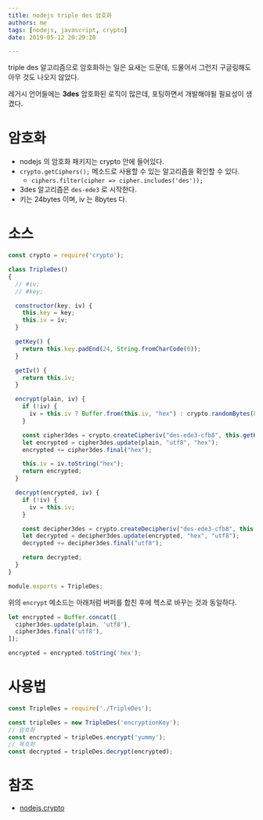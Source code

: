 ```yaml
---
title: nodejs triple des 암호화
authors: me
tags: [nodejs, javascript, crypto]
date: 2019-05-12 20:29:20

---
```


triple des 알고리즘으로 암호화하는 일은 요새는 드문데, 드물어서 그런지 구글링해도 아무 것도 나오지 않았다.

레거시 언어들에는 **3des** 암호화된 로직이 많은데, 포팅하면서 개발해야될 필요성이 생겼다.

# 암호화

- nodejs 의 암호화 패키지는 crypto 안에 들어있다.
- `crypto.getCiphers();` 메소드로 사용할 수 있는 알고리즘을 확인할 수 있다.
  - `ciphers.filter(cipher => cipher.includes('des'));`
- 3des 알고리즘은 `des-ede3` 로 시작한다.
- 키는 24bytes 이며, iv 는 8bytes 다.

# 소스

```js
const crypto = require('crypto');

class TripleDes()
{
  // #iv;
  // #key;

  constructor(key, iv) {
    this.key = key;
    this.iv = iv;
  }

  getKey() {
    return this.key.padEnd(24, String.fromCharCode(0));
  }

  getIv() {
    return this.iv;
  }

  encrypt(plain, iv) {
    if (!iv) {
      iv = this.iv ? Buffer.from(this.iv, "hex") : crypto.randomBytes(8);
    }

    const cipher3des = crypto.createCipheriv("des-ede3-cfb8", this.getKey(), iv);
    let encrypted = cipher3des.update(plain, "utf8", "hex");
    encrypted += cipher3des.final("hex");

    this.iv = iv.toString("hex");
    return encrypted;
  }

  decrypt(encrypted, iv) {
    if (!iv) {
      iv = this.iv;
    }

    const decipher3des = crypto.createDecipheriv("des-ede3-cfb8", this.getKey(), Buffer.from(iv, "hex"));
    let decrypted = decipher3des.update(encrypted, "hex", "utf8");
    decrypted += decipher3des.final("utf8");

    return decrypted;
  }
}

module.exports = TripleDes;
```

위의 `encrypt` 메소드는 아래처럼 버퍼를 합친 후에 헥스로 바꾸는 것과 동일하다.

```js
let encrypted = Buffer.concat([
  cipher3des.update(plain, 'utf8'),
  cipher3des.final('utf8'),
]);

encrypted = encrypted.toString('hex');
```

# 사용법

```js
const TripleDes = require('./TripleDes');

const tripleDes = new TripleDes('encryptionKey');
// 암호화
const encrypted = tripleDes.encrypt('yummy');
// 복호화
const decrypted = tripleDes.decrypt(encrypted);
```

# 참조

- [nodejs.crypto](https://nodejs.org/api/crypto.html)
